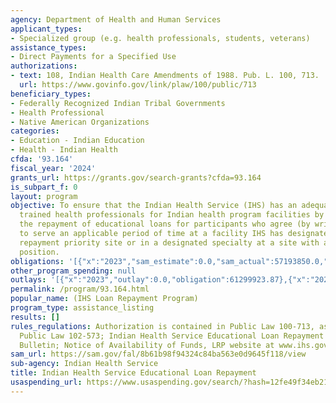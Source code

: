```yaml
---
agency: Department of Health and Human Services
applicant_types:
- Specialized group (e.g. health professionals, students, veterans)
assistance_types:
- Direct Payments for a Specified Use
authorizations:
- text: 108, Indian Health Care Amendments of 1988. Pub. L. 100, 713.
  url: https://www.govinfo.gov/link/plaw/100/public/713
beneficiary_types:
- Federally Recognized Indian Tribal Governments
- Health Professional
- Native American Organizations
categories:
- Education - Indian Education
- Health - Indian Health
cfda: '93.164'
fiscal_year: '2024'
grants_url: https://grants.gov/search-grants?cfda=93.164
is_subpart_f: 0
layout: program
objective: To ensure that the Indian Health Service (IHS) has an adequate supply of
  trained health professionals for Indian health program facilities by providing for
  the repayment of educational loans for participants who agree (by written contract)
  to serve an applicable period of time at a facility IHS has designated as a loan
  repayment priority site or in a designated specialty at a site with an appropriate
  position.
obligations: '[{"x":"2023","sam_estimate":0.0,"sam_actual":57193850.0,"usa_spending_actual":61299923.87},{"x":"2024","sam_estimate":0.0,"sam_actual":50365761.0,"usa_spending_actual":55068481.67},{"x":"2025","sam_estimate":0.0,"sam_actual":50000000.0,"usa_spending_actual":376636.28}]'
other_program_spending: null
outlays: '[{"x":"2023","outlay":0.0,"obligation":61299923.87},{"x":"2024","outlay":0.0,"obligation":55068481.67},{"x":"2025","outlay":0.0,"obligation":376636.28}]'
permalink: /program/93.164.html
popular_name: (IHS Loan Repayment Program)
program_type: assistance_listing
results: []
rules_regulations: Authorization is contained in Public Law 100-713, as amended by
  Public Law 102-573; Indian Health Service Educational Loan Repayment Program Information
  Bulletin; Notice of Availability of Funds, LRP website at www.ihs.gov/loanrepayment.
sam_url: https://sam.gov/fal/8b61b98f94324c84ba563e0d9645f118/view
sub-agency: Indian Health Service
title: Indian Health Service Educational Loan Repayment
usaspending_url: https://www.usaspending.gov/search/?hash=12fe49f34eb217a48edde340ac33a729
---
```

